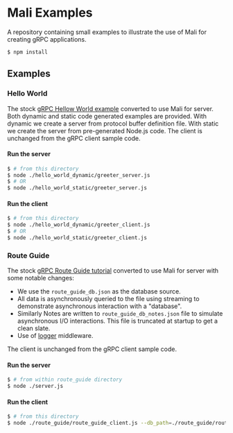 # Mali Examples

A repository containing small examples to illustrate the use of Mali for creating gRPC applications.

```sh
$ npm install
```

## Examples

### Hello World

The stock [gRPC Hellow World example](https://github.com/grpc/grpc/tree/master/examples/node)
converted to use Mali for server.
Both dynamic and static code generated examples are provided.
With dynamic we create a server from protocol buffer definition file.
With static we create the server from pre-generated Node.js code.
The client is unchanged from the gRPC client sample code.

#### Run the server

```sh
$ # from this directory
$ node ./hello_world_dynamic/greeter_server.js
$ # OR
$ node ./hello_world_static/greeter_server.js
```

#### Run the client

```sh
$ # from this directory
$ node ./hello_world_dynamic/greeter_client.js
$ # OR
$ node ./hello_world_static/greeter_client.js
```

### Route Guide

The stock [gRPC Route Guide tutorial](http://www.grpc.io/docs/tutorials/basic/node.html)
converted to use Mali for server with some notable changes:

* We use the `route_guide_db.json` as the database source.
* All data is asynchronously queried to the file using streaming to demonstrate
asynchronous interaction with a "database".
* Similarly Notes are written to `route_guide_db_notes.json` file to simulate
asynchronous I/O interactions. This file is truncated at startup to get
a clean slate.
* Use of [logger](https://github.com/malijs/logger) middleware.

The client is unchanged from the gRPC client sample code.

#### Run the server

```sh
$ # from within route_guide directory
$ node ./server.js
```

#### Run the client

```sh
$ # from this directory
$ node ./route_guide/route_guide_client.js --db_path=./route_guide/route_guide_db.json
```
